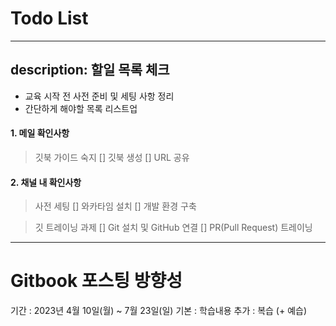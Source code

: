Todo List
=============
---
description: 할일 목록 체크
---
- 교육 시작 전 사전 준비 및 세팅 사항 정리
- 간단하게 해야할 목록 리스트업 
#### 1. 메일 확인사항
> 깃북 가이드 숙지
> [] 깃북 생성
> [] URL 공유

#### 2. 채널 내 확인사항
> 사전 세팅
> [] 와카타임 설치
> [] 개발 환경 구축
   
> 깃 트레이닝 과제
> [] Git 설치 및 GitHub 연결
> [] PR(Pull Request) 트레이닝

* * *
Gitbook 포스팅 방향성
=============
기간 : 2023년 4월 10일(월) ~ 7월 23일(일)
기본 : 학습내용
추가 : 복습 (+ 예습)